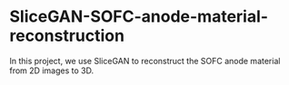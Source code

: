 # SliceGAN-SOFC-anode-material-reconstruction
In this project, we use SliceGAN to reconstruct the SOFC anode material from 2D images to 3D.
